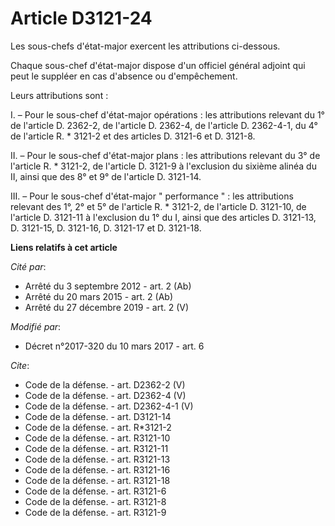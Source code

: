 # Article D3121-24

Les sous-chefs d'état-major exercent les attributions ci-dessous. 

Chaque sous-chef d'état-major dispose d'un officiel général adjoint qui peut le suppléer en cas d'absence ou d'empêchement. 

Leurs attributions sont : 

I. – Pour le sous-chef d'état-major opérations : les attributions relevant du 1° de l'article D. 2362-2, de l'article D.
2362-4, de l'article D. 2362-4-1, du 4° de l'article R. * 3121-2 et des articles D. 3121-6 et D. 3121-8. 

II. – Pour le sous-chef d'état-major plans : les attributions relevant du 3° de l'article R. * 3121-2, de l'article D. 3121-9
à l'exclusion du sixième alinéa du II, ainsi que des 8° et 9° de l'article D. 3121-14. 

III. – Pour le sous-chef d'état-major " performance " : les attributions relevant des 1°, 2° et 5° de l'article R. * 3121-2,
de l'article D. 3121-10, de l'article D. 3121-11 à l'exclusion du 1° du I, ainsi que des articles D. 3121-13, D. 3121-15, D.
3121-16, D. 3121-17 et D. 3121-18.

**Liens relatifs à cet article**

_Cité par_:

  - Arrêté du 3 septembre 2012 - art. 2 (Ab)
  - Arrêté du 20 mars 2015 - art. 2 (Ab)
  - Arrêté du 27 décembre 2019 - art. 2 (V)

_Modifié par_:

  - Décret n°2017-320 du 10 mars 2017 - art. 6

_Cite_:

  - Code de la défense. - art. D2362-2 (V)
  - Code de la défense. - art. D2362-4 (V)
  - Code de la défense. - art. D2362-4-1 (V)
  - Code de la défense. - art. D3121-14
  - Code de la défense. - art. R*3121-2
  - Code de la défense. - art. R3121-10
  - Code de la défense. - art. R3121-11
  - Code de la défense. - art. R3121-13
  - Code de la défense. - art. R3121-16
  - Code de la défense. - art. R3121-18
  - Code de la défense. - art. R3121-6
  - Code de la défense. - art. R3121-8
  - Code de la défense. - art. R3121-9
